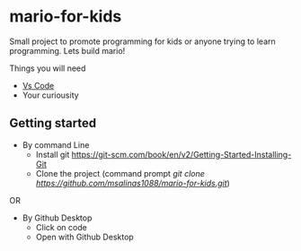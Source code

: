 # mario-for-kids

Small project to promote programming for kids or anyone trying to learn programming. Lets build mario!

Things you will need
* [Vs Code](https://code.visualstudio.com/)
* Your curiousity


## Getting started
* By command Line 
    * Install git https://git-scm.com/book/en/v2/Getting-Started-Installing-Git
    * Clone the project (command prompt *git clone https://github.com/msalinas1088/mario-for-kids.git*)

OR

* By Github Desktop 
    * Click on code
    * Open with Github Desktop
